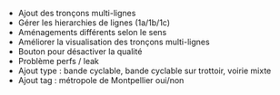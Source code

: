 - Ajout des tronçons multi-lignes
- Gérer les hierarchies de lignes (1a/1b/1c)
- Aménagements différents selon le sens
- Améliorer la visualisation des tronçons multi-lignes
- Bouton pour désactiver la qualité
- Problème perfs / leak
- Ajout type : bande cyclable, bande cyclable sur trottoir, voirie mixte
- Ajout tag : métropole de Montpellier oui/non